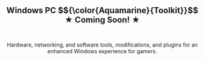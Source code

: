<h1 align="center" style="font-size: 150%;">
  Windows PC $${\color{Aquamarine}{Toolkit}}$$
  <br>
  ★ Coming Soon! ★
</h1>
<br>
<p align="center">
  Hardware, networking, and software tools, modifications, and plugins for an enhanced Windows experience for gamers.
</p>
